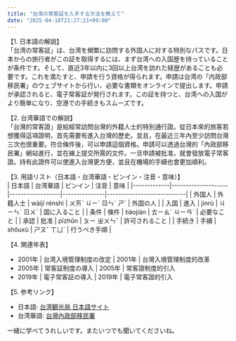 ```yaml
---
title: "台湾の常客証を入手する方法を教えて"
date: "2025-04-18T21:27:21+09:00"
---
```


【1. 日本語の解説】  
「台湾の常客証」は、台湾を頻繁に訪問する外国人に対する特別なパスです。日本からの旅行者がこの証を取得するには、まず台湾への入国歴を持っていることが条件です。そして、直近3年以内に3回以上台湾を訪れた経歴があることも必要です。これを満たすと、申請を行う資格が得られます。申請は台湾の「内政部移民署」のウェブサイトから行い、必要な書類をオンラインで提出します。申請が承認されると、電子常客証が発行されます。この証を持つと、台湾への入国がより簡単になり、空港での手続きもスムーズです。

【2. 台湾華語での解説】  
「台灣的常客證」是給經常訪問台灣的外籍人士的特別通行證。從日本來的旅客若想獲得這項證明，首先需要有進入台灣的歷史。並且，在最近三年內至少訪問台灣三次也很重要。符合條件後，可以申請這個資格。申請可以透過台灣的「內政部移民署」網站進行，並在線上提交所需的文件。一旦申請被批准，就會發放電子常客證。持有此證件可以使進入台灣更方便，並且在機場的手續也會更加順利。

【3. 用語リスト（日本語・台湾華語・ピンイン・注音・意味）】  
| 日本語     | 台湾華語          | ピンイン         | 注音          | 意味                         |
|-------------|--------------------|------------------|---------------|----------------------------|
| 外国人      | 外籍人士          | wàijí rénshì     | ㄨㄞˋ ㄐㄧˊ ㄖㄣˊ ㄕˋ | 外国の人                  |
| 入国        | 進入               | jìnrù            | ㄐㄧㄣˋ ㄖㄨˋ    | 国に入ること               |
| 条件        | 條件               | tiáojiàn         | ㄊㄧㄠˊ ㄐㄧㄢˋ   | 必要なこと                 |
| 承認        | 批准               | pīzhǔn           | ㄆㄧ ㄓㄨㄣˇ     | 許可されること             |
| 手続き      | 手續               | shǒuxù           | ㄕㄡˇ ㄒㄩˋ      | 行うべき手順               |

【4. 関連年表】  
- 2001年 | 台湾入境管理制度の改定 | 2001年 | 台灣入境管理制度的改革  
- 2005年 | 常客証制度の導入      | 2005年 | 常客證制度的引入  
- 2019年 | 電子常客証の導入     | 2019年 | 電子常客證的引入  

【5. 参考リンク】  
- 日本語: [台湾観光局 日本語サイト](https://jp.taiwan.net.tw/)
- 台湾華語: [台灣內政部移民署](https://www.immigration.gov.tw/)

一緒に学べてうれしいです。またいつでも聞いてくださいね。